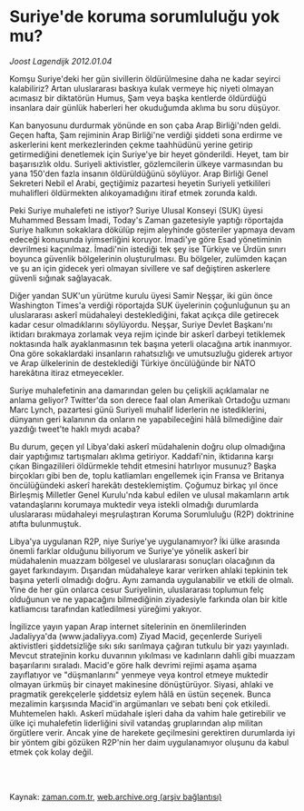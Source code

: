 # Suriye'de koruma sorumluluğu yok mu?

*Joost Lagendijk 2012.01.04*

<td class="columnist-detail">
<p>Komşu Suriye'deki her gün sivillerin öldürülmesine daha ne kadar seyirci kalabiliriz? Artan uluslararası baskıya kulak vermeye hiç niyeti olmayan acımasız bir diktatörün Humus, Şam veya başka kentlerde öldürdüğü insanlara dair günlük haberleri her okuduğumda aklıma bu soru düşüyor.</p>
<p>
<div id="haberMetinDiv">
<p>Kan banyosunu durdurmak yönünde en son çaba Arap Birliği'nden geldi. Geçen hafta, Şam rejiminin Arap Birliği'ne verdiği şiddeti sona erdirme ve askerlerini kent merkezlerinden çekme taahhüdünü yerine getirip getirmediğini denetlemek için Suriye'ye bir heyet gönderildi. Heyet, tam bir başarısızlık oldu. Suriyeli aktivistler, gözlemcilerin ülkeye varmasından bu yana 150'den fazla insanın öldürüldüğünü söylüyor. Arap Birliği Genel Sekreteri Nebil el Arabi, geçtiğimiz pazartesi heyetin Suriyeli yetkilileri muhalifleri öldürmekten alıkoyamadığını itiraf etmek zorunda kaldı.
<p>Peki Suriye muhalefeti ne istiyor? Suriye Ulusal Konseyi (SUK) üyesi Muhammed Bessam İmadi, Today's Zaman gazetesiyle yaptığı röportajda Suriye halkının sokaklara dökülüp rejim aleyhinde gösteriler yapmaya devam edeceği konusunda iyimserliğini koruyor. İmadi'ye göre Esad yönetiminin devrilmesi kaçınılmaz. İmadi'nin istediği tek şey ise Türkiye ve Ürdün sınırı boyunca güvenlik bölgelerinin oluşturulması. Bu bölgeler, zulümden kaçan ve şu an için gidecek yeri olmayan sivillere ve saf değiştiren askerlere güvenli sığınak sağlayacak.
<p>Diğer yandan SUK'un yürütme kurulu üyesi Samir Neşşar, iki gün önce Washington Times'a verdiği röportajda SUK üyelerinin çoğunluğunun şu an uluslararası askerî müdahaleyi desteklediğini, fakat açıkça dile getirecek kadar cesur olmadıklarını söylüyordu. Neşşar, Suriye Devlet Başkanı'nı iktidarı bırakmaya zorlamak veya rejim içinde bir askerî darbeyi tetiklemek noktasında halk ayaklanmasının tek başına yeterli olacağına artık inanmıyor. Ona göre sokaklardaki insanların rahatsızlığı ve umutsuzluğu giderek artıyor ve Arap ülkelerinin de desteklediği Türkiye öncülüğünde bir NATO harekâtına itiraz etmeyecekler.
<p>Suriye muhalefetinin ana damarından gelen bu çelişkili açıklamalar ne anlama geliyor? Twitter'da son derece faal olan Amerikalı Ortadoğu uzmanı Marc Lynch, pazartesi günü Suriyeli muhalif liderlerin ne istediklerini, dünyanın geri kalanının da onların ne yapabileceğini hâlâ bilmediğine dair yazdığı tweet'te haklı mıydı acaba?
<p>Bu durum, geçen yıl Libya'daki askerî müdahalenin doğru olup olmadığına dair yaptığımız tartışmaları aklıma getiriyor. Kaddafi'nin, iktidarına karşı çıkan Bingazilileri öldürmekle tehdit etmesini hatırlıyor musunuz? Başka birçokları gibi ben de, toplu katliamları engellemek için Fransa ve Britanya öncülüğündeki askerî harekâtı desteklemiştim. Çoğumuz birkaç yıl önce Birleşmiş Milletler Genel Kurulu'nda kabul edilen ve ulusal makamların artık vatandaşlarını korumaya muktedir veya istekli olmadığı durumlarda uluslararası müdahaleyi meşrulaştıran Koruma Sorumluluğu (R2P) doktrinine atıfta bulunmuştuk.
<p>Libya'ya uygulanan R2P, niye Suriye'ye uygulanamıyor? İki ülke arasında önemli farklar olduğunu biliyorum ve Suriye'ye yönelik askerî bir müdahalenin muazzam bölgesel ve uluslararası sonuçları olacağının da gayet farkındayım. Dışarıdan müdahaleye karar verirken ahlaki tepkinin tek başına yeterli olmadığı doğru. Aynı zamanda uygulanabilir ve etkili de olmalı. Yine de her gün onlarca cesur Suriyelinin, uluslararası toplumun felç olduğunun ve ne yapacağını bilmediğinin ziyadesiyle farkında olan bir kitle katliamcısı tarafından katledilmesi yüreğimi yakıyor.
<p>İngilizce yayın yapan Arap internet sitelerinin en önemlilerinden Jadaliyya'da (www.jadaliyya.com) Ziyad Macid, geçenlerde Suriyeli aktivistleri şiddetsizliğe sıkı sıkı sarılmaya çağıran tutkulu bir yazı yayınladı. Mevcut stratejinin korku duvarının yıkılması ve kadınların dahli gibi muazzam başarılarını sıraladı. Macid'e göre halk devrimi rejimi aşama aşama zayıflatıyor ve "düşmanlarını" yenmeye veya kontrol etmeye muktedir olmayan ürkmüş bir cinayet makinesine dönüştürüyor. Siyasi, ahlaki ve pragmatik gerekçelerle şiddetsiz eylem hâlâ en üstün seçenek. Bunca mezalimin karşısında Macid'in argümanları ve sebatı beni çok etkiledi. Muhtemelen haklı. Askerî müdahale işleri daha da vahim hale getirebilir ve ülke içi muhalefetin liderliğini sivil vatandaş gruplarından alıp militan örgütlere verir. Ancak yine de harekete geçilmesini gerektiren durumlarda iyi bir yöntem gibi gözüken R2P'nin her daim uygulanamıyor oluşunu da kabul etmek çok kolay değil. </p></p></p></p></p></p></p></div>
</p>


<p><br>
		 </br></p></td>

Kaynak: [zaman.com.tr](http://zaman.com.tr/yazar.do?yazino=1223927), [web.archive.org (arşiv bağlantısı)](http://web.archive.org/web/20120207002735/http://www.zaman.com.tr:80/yazar.do?yazino=1223927)
